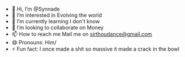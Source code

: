 - 👋 Hi, I’m @Synnade
- 👀 I’m interested in Evolving the world
- 🌱 I’m currently learning I don't know
- 💞️ I’m looking to collaborate on Money
- 📫 How to reach me Mail me on sirthoudance@gmail.com
- 😄 Pronouns: Him/
- ⚡ Fun fact: I once made a shit so massive it made a crack in the bowl

<!---
Synnade/Synnade is a ✨ special ✨ repository because its `README.md` (this file) appears on your GitHub profile.
You can click the Preview link to take a look at your changes.
--->
